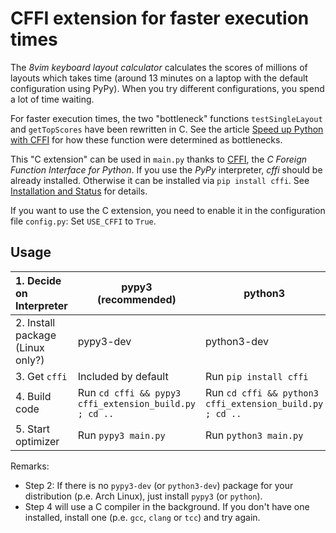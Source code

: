 # CFFI extension for faster execution times

The _8vim keyboard layout calculator_ calculates the scores of millions of layouts which takes time (around 13 minutes on a laptop with the default configuration using PyPy). When you try different configurations, you spend a lot of time waiting.

For faster execution times, the two "bottleneck" functions `testSingleLayout` and `getTopScores` have been rewritten in C. See the article [Speed up Python with CFFI](https://maximilian-schillinger.de/articles/speed-up-python-with-cffi.html) for how these function were determined as bottlenecks.

This "C extension" can be used in `main.py` thanks to [CFFI](https://cffi.readthedocs.io/en/latest/), the _C Foreign Function Interface for Python_. If you use the _PyPy_ interpreter, _cffi_ should be already installed. Otherwise it can be installed via `pip install cffi`. See [Installation and Status](https://cffi.readthedocs.io/en/latest/installation.html) for details.

If you want to use the C extension, you need to enable it in the configuration file `config.py`: Set `USE_CFFI` to `True`.

## Usage

| 1. Decide on Interpreter         | pypy3<br>(recommended)                                 | python3                                                  |
|:---------------------------------|--------------------------------------------------------|----------------------------------------------------------|
| 2. Install package (Linux only?) | pypy3-dev                                              | python3-dev                                              |
| 3. Get `cffi`                    | Included by default                                    | Run `pip install cffi`                                   |
| 4. Build code                    | Run `cd cffi && pypy3 cffi_extension_build.py ; cd ..` | Run `cd cffi && python3 cffi_extension_build.py ; cd ..` |
| 5. Start optimizer               | Run `pypy3 main.py`                                    | Run `python3 main.py`                                    |

Remarks:

* Step 2: If there is no `pypy3-dev` (or `python3-dev`) package for your distribution (p.e. Arch Linux), just install `pypy3` (or `python`).
* Step 4 will use a C compiler in the background. If you don't have one installed, install one (p.e. `gcc`, `clang` or `tcc`) and try again.

